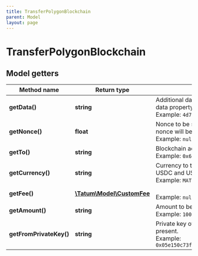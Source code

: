 ```yaml
---
title: TransferPolygonBlockchain
parent: Model
layout: page
---
```


# TransferPolygonBlockchain

## Model getters

Method name | Return type | Description | Notes
------------ | ------------- | ------------- | -------------
**getData()** | **string** | Additional data that can be passed to a blockchain transaction as a data property; must be in the hexadecimal format <br>Example: `4d79206e6f746520746f2074686520726563697069656e74` | [optional]
**getNonce()** | **float** | Nonce to be set to Polygon transaction. If not present, last known nonce will be used. <br>Example: `null` | [optional]
**getTo()** | **string** | Blockchain address to send assets <br>Example: `0x687422eEA2cB73B5d3e242bA5456b782919AFc85` |
**getCurrency()** | **string** | Currency to transfer from Polygon Blockchain Account. ERC20 tokens USDC and USDT are available only for mainnet use. <br>Example: `MATIC` |
**getFee()** | [**\Tatum\Model\CustomFee**](../CustomFee) |  <br>Example: `null` | [optional]
**getAmount()** | **string** | Amount to be sent. <br>Example: `100000` |
**getFromPrivateKey()** | **string** | Private key of sender address. Private key, or signature Id must be present. <br>Example: `0x05e150c73f1920ec14caa1e0b6aa09940899678051a78542840c2668ce5080c2` |

